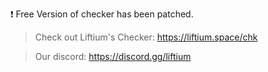 ❗ Free Version of checker has been patched. 

> Check out Liftium's Checker: https://liftium.space/chk

> Our discord: https://discord.gg/liftium


